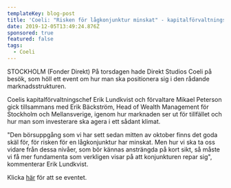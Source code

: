 ```yaml
---
templateKey: blog-post
title: 'Coeli: "Risken för lågkonjunktur minskat" - kapitalförvaltningschef'
date: 2019-12-05T13:49:24.876Z
sponsored: true
featured: false
tags:
  - Coeli
---
```

STOCKHOLM (Fonder Direkt) På torsdagen hade Direkt Studios Coeli på besök, som höll ett event om hur man ska positionera sig i den rådande marknadsstrukturen.



Coelis kapitalförvaltningschef Erik Lundkvist och förvaltare Mikael Peterson gick tillsammans med Erik Bäckström, Head of Wealth Management för Stockholm och Mellansverige, igenom hur marknaden ser ut för tillfället och hur man som investerare ska agera i ett sådant klimat.



"Den börsuppgång som vi har sett sedan mitten av oktober finns det goda skäl för, för risken för en lågkonjunktur har minskat. Men hur vi ska ta oss vidare från dessa nivåer, som bör kännas ansträngda på kort sikt, så måste vi få mer fundamenta som verkligen visar på att konjunkturen repar sig", kommenterar Erik Lundkvist.



Klicka [här](https://youtu.be/2RFJmmgt_fY) för att se eventet.
